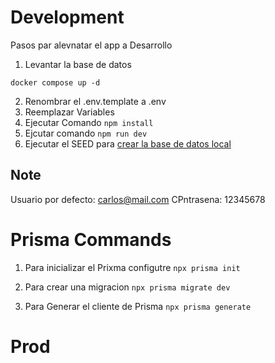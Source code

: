 # Development
Pasos par alevnatar el app a Desarrollo

1. Levantar la base de datos
```
docker compose up -d
```

2. Renombrar el .env.template a .env
3. Reemplazar Variables
4. Ejecutar Comando ```npm install```
5. Ejcutar comando ```npm run dev```
6. Ejecutar el SEED para [crear la base de datos local](localhost:3000/api/sed)

## Note
Usuario por defecto: carlos@mail.com
CPntrasena: 12345678


# Prisma Commands
1. Para inicializar el Prixma configutre
```npx prisma init```

2. Para crear una migracion
```npx prisma migrate dev```

3. Para Generar el cliente de Prisma
```npx prisma generate```

# Prod